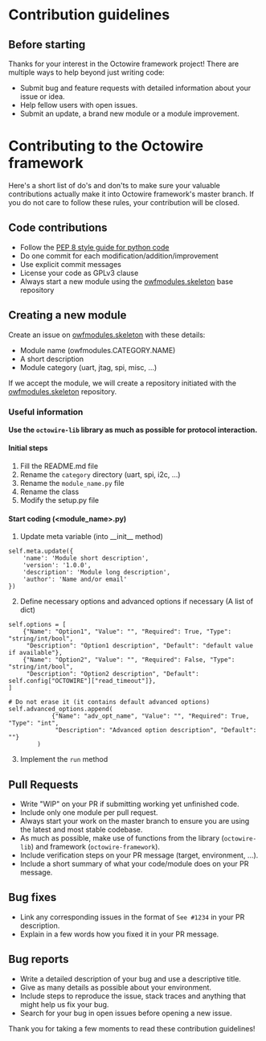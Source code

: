 # Contribution guidelines

## Before starting

Thanks for your interest in the Octowire framework project!
There are multiple ways to help beyond just writing code:

* Submit bug and feature requests with detailed information about your issue or idea.
* Help fellow users with open issues.
* Submit an update, a brand new module or a module improvement.

# Contributing to the Octowire framework

Here's a short list of do's and don'ts to make sure your valuable contributions actually make it into Octowire framework's master branch.
If you do not care to follow these rules, your contribution will be closed.

## Code contributions

* Follow the [PEP 8 style guide for python code](https://www.python.org/dev/peps/pep-0008/)
* Do one commit for each modification/addition/improvement
* Use explicit commit messages
* License your code as GPLv3 clause
* Always start a new module using the [owfmodules.skeleton](https://bitbucket.org/octowire/owfmodules.skeleton/) base repository

## Creating a new module

Create an issue on [owfmodules.skeleton](https://bitbucket.org/octowire/owfmodules.skeleton/) with these details:

* Module name (owfmodules.CATEGORY.NAME)
* A short description
* Module category (uart, jtag, spi, misc, ...)

If we accept the module, we will create a repository initiated with the [owfmodules.skeleton](xxxxxx) repository.

### Useful information

**Use the `octowire-lib` library as much as possible for protocol interaction.**

#### Initial steps

1. Fill the README.md file
2. Rename the `category` directory (uart, spi, i2c, ...)
3. Rename the `module_name.py` file
4. Rename the class
5. Modify the setup.py file

#### Start coding (<module_name>.py)

1. Update meta variable (into \_\_init\_\_ method)

```
self.meta.update({
    'name': 'Module short description',
    'version': '1.0.0',
    'description': 'Module long description',
    'author': 'Name and/or email'
})
```

2. Define necessary options and advanced options if necessary (A list of dict)

```
self.options = [
    {"Name": "Option1", "Value": "", "Required": True, "Type": "string/int/bool",
     "Description": "Option1 description", "Default": "default value if available"},
    {"Name": "Option2", "Value": "", "Required": False, "Type": "string/int/bool",
     "Description": "Option2 description", "Default": self.config["OCTOWIRE"]["read_timeout"]},
]

# Do not erase it (it contains default advanced options)
self.advanced_options.append(
            {"Name": "adv_opt_name", "Value": "", "Required": True, "Type": "int",
             "Description": "Advanced option description", "Default": ""}
        )
```

3. Implement the `run` method

## Pull Requests

* Write "WIP" on your PR if submitting working yet unfinished code.
* Include only one module per pull request.
* Always start your work on the master branch to ensure you are using the latest and most stable codebase.
* As much as possible, make use of functions from the library (`octowire-lib`) and framework (`octowire-framework`).
* Include verification steps on your PR message (target, environment, ...).
* Include a short summary of what your code/module does on your PR message.

## Bug fixes

* Link any corresponding issues in the format of ```See #1234``` in your PR description.
* Explain in a few words how you fixed it in your PR message.

## Bug reports

* Write a detailed description of your bug and use a descriptive title.
* Give as many details as possible about your environment.
* Include steps to reproduce the issue, stack traces and anything that might help us fix your bug.
* Search for your bug in open issues before opening a new issue.

Thank you for taking a few moments to read these contribution guidelines!